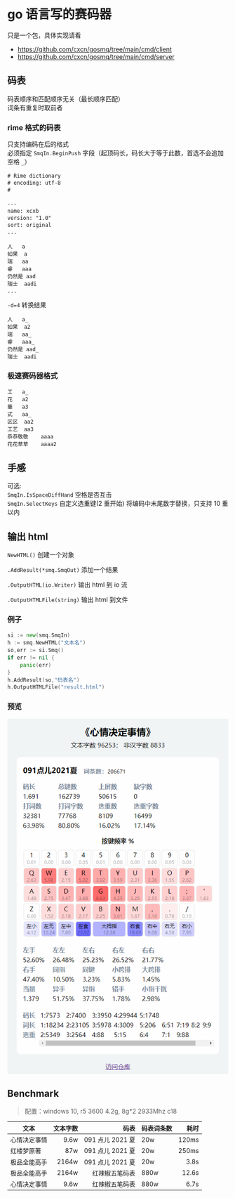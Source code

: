# go 语言写的赛码器

只是一个包，具体实现请看

- <https://github.com/cxcn/gosmq/tree/main/cmd/client>
- <https://github.com/cxcn/gosmq/tree/main/cmd/server>

## 码表

码表顺序和匹配顺序无关（最长顺序匹配）  
词条有重复时取前者

### rime 格式的码表

只支持编码在后的格式  
必须指定 `SmqIn.BeginPush` 字段（起顶码长，码长大于等于此数，首选不会追加空格 `_`）

```
# Rime dictionary
# encoding: utf-8
#

---
name: xcxb
version: "1.0"
sort: original
...

人	a
如果	a
瑞	aa
睿	aaa
仍然是	aad
瑞士	aadi
...
```

`-d=4` 转换结果

```
人	a_
如果	a2
瑞	aa_
睿	aaa_
仍然是	aad_
瑞士	aadi
```

### 极速赛码器格式

```
工	a_
花	a2
華	a3
式	aa_
区区	aa2
工艺	aa3
恭恭敬敬	aaaa
花花草草	aaaa2
```

## 手感

可选:  
`SmqIn.IsSpaceDiffHand` 空格是否互击  
`SmqIn.SelectKeys` 自定义选重键(2 重开始)
将编码中末尾数字替换，只支持 10 重以内

## 输出 html

`NewHTML()` 创建一个对象

`.AddResult(*smq.SmqOut)` 添加一个结果

`.OutputHTML(io.Writer)` 输出 html 到 io 流

`.OutputHTMLFile(string)` 输出 html 到文件

### 例子

```go
si := new(smq.SmqIn)
h := smq.NewHTML("文本名")
so,err := si.Smq()
if err != nil {
    panic(err)
}
h.AddResult(so,"码表名")
h.OutputHTMLFile("result.html")
```

### 预览

![](./assets/preview-html.png)

## Benchmark

> 配置：windows 10, r5 3600 4.2g, 8g\*2 2933Mhz c18

| 文本         | 文本字数 |             码表 | 码表词条数 |  耗时 |
| ------------ | -------: | ---------------: | ---------- | ----: |
| 心情决定事情 |     9.6w | 091 点儿 2021 夏 | 20w        | 120ms |
| 红楼梦原著   |      87w | 091 点儿 2021 夏 | 20w        | 250ms |
| 极品全能高手 |    2164w | 091 点儿 2021 夏 | 20w        |  3.8s |
| 极品全能高手 |    2164w |   红辣椒五笔码表 | 880w       | 12.6s |
| 心情决定事情 |     9.6w |   红辣椒五笔码表 | 880w       |  6.7s |
